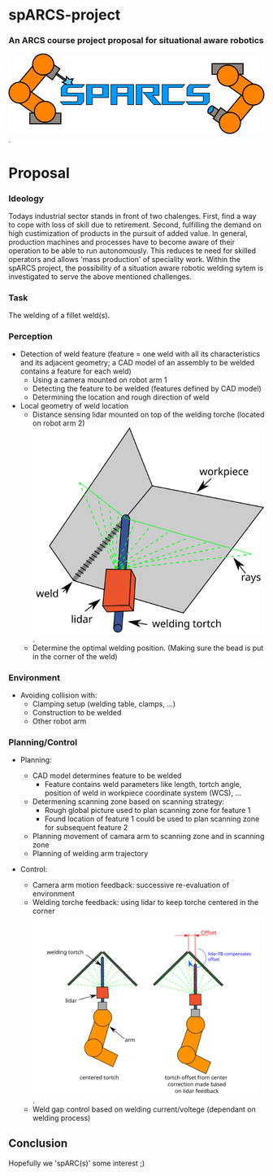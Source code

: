 # spARCS-project
### An ARCS course project proposal for situational aware robotics 
![](./assets/spARCS_logo.svg).

## 

# Proposal
### Ideology
Todays industrial sector stands in front of two chalenges. First, find a way to cope with loss of skill due to retirement. Second, fulfilling the demand on high custimization of products in the pursuit of added value. In general, production machines and processes have to become aware of their operation to be able to run autonomously. This reduces te need for skilled operators and allows 'mass production' of speciality work. Within the spARCS project, the possibility of a situation aware robotic welding sytem is investigated to serve the above mentioned challenges.

### Task
The welding of a fillet weld(s).
### Perception
* Detection of weld feature (feature = one weld with all its characteristics and its adjacent geometry; a CAD model of an assembly to be welded contains a feature for each weld)
    * Using a camera mounted on robot arm 1 
    * Detecting the feature to be welded (features defined by CAD model)
    * Determining the location and rough direction of weld
* Local geometry of weld location
    * Distance sensing lidar mounted on top of the welding torche (located on robot arm 2)   
    ![lidar assited welding arm](./assets/lidar_assisted_welding_arm.svg).
    * Determine the optimal welding position. (Making sure the bead is put in the corner of the weld)

### Environment
* Avoiding collision with:
    * Clamping setup (welding table, clamps, ...)
    * Construction to be welded
    * Other robot arm

### Planning/Control
* Planning:
    * CAD model determines feature to be welded
        * Feature contains weld parameters like length, tortch angle, position of weld in workpiece coordinate system (WCS), ...
    * Determening scanning zone based on scanning strategy:
        * Rough global picture used to plan scanning zone for feature 1
        * Found location of feature 1 could be used to plan scanning zone for subsequent feature 2
    * Planning movement of camara arm to scanning zone and in scanning zone
    * Planning of welding arm trajectory

* Control:
    * Camera arm motion feedback: successive re-evaluation of environment
    * Welding torche feedback: using lidar to keep torche centered in the corner
    ![](./assets/lidar_position_feedback.svg).
    * Weld gap control based on welding current/voltege (dependant on welding process)
    

## Conclusion
Hopefully we 'spARC(s)' some interest ;) 